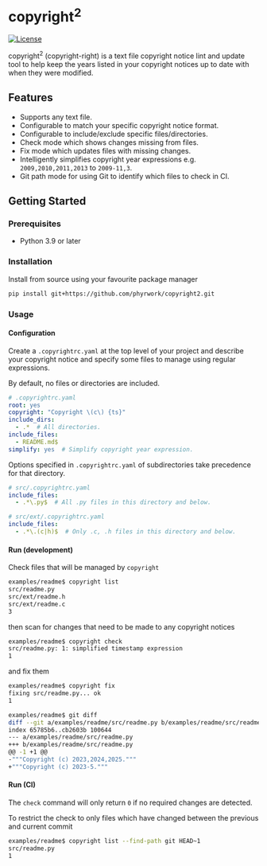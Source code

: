 # copyright<sup>2</sup>

[![License](https://img.shields.io/badge/license-MIT-blue.svg)](LICENSE)

copyright<sup>2</sup> (copyright-right) is a text file copyright notice lint and update
tool to help keep the years listed in your copyright notices up to date with when they
were modified.

## Features

- Supports any text file.
- Configurable to match your specific copyright notice format.
- Configurable to include/exclude specific files/directories.
- Check mode which shows changes missing from files.
- Fix mode which updates files with missing changes.
- Intelligently simplifies copyright year expressions e.g. `2009,2010,2011,2013` to
  `2009-11,3`.
- Git path mode for using Git to identify which files to check in CI.

## Getting Started

### Prerequisites

- Python 3.9 or later

### Installation

Install from source using your favourite package manager

```bash
pip install git+https://github.com/phyrwork/copyright2.git
```

### Usage

#### Configuration

Create a `.copyrightrc.yaml` at the top level of your project and describe your copyright
notice and specify some files to manage using regular expressions.

By default, no files or directories are included.

```yaml
# .copyrightrc.yaml
root: yes
copyright: "Copyright \(c\) {ts}"
include_dirs:
  - .*  # All directories.
include_files:
  - README.md$
simplify: yes  # Simplify copyright year expression.
```
   
Options specified in `.copyrightrc.yaml` of subdirectories take precedence for that
directory.

```yaml
# src/.copyrightrc.yaml
include_files:
  - .*\.py$  # All .py files in this directory and below.
```

```yaml
# src/ext/.copyrightrc.yaml
include_files:
  - .*\.(c|h)$  # Only .c, .h files in this directory and below.
```

#### Run (development)

Check files that will be managed by `copyright`

```bash
examples/readme$ copyright list
src/readme.py
src/ext/readme.h
src/ext/readme.c
3
```

then scan for changes that need to be made to any copyright notices

```bash
examples/readme$ copyright check
src/readme.py: 1: simplified timestamp expression
1
```

and fix them

```bash
examples/readme$ copyright fix
fixing src/readme.py... ok
1

examples/readme$ git diff
diff --git a/examples/readme/src/readme.py b/examples/readme/src/readme.py
index 65785b6..cb2603b 100644
--- a/examples/readme/src/readme.py
+++ b/examples/readme/src/readme.py
@@ -1 +1 @@
-"""Copyright (c) 2023,2024,2025."""
+"""Copyright (c) 2023-5."""
```

#### Run (CI)

The `check` command will only return `0` if no required changes are detected.

To restrict the check to only files which have changed between the previous and current
commit

```bash
examples/readme$ copyright list --find-path git HEAD~1
src/readme.py
1
```
